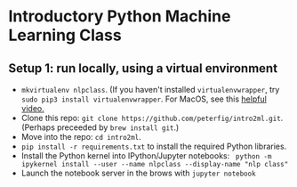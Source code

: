 # Introductory Python Machine Learning Class #

## Setup 1: run locally, using a virtual environment

  * `mkvirtualenv nlpclass`.  (If you haven't installed `virtualenvwrapper`, try `sudo pip3 install virtualenvwrapper`.  For MacOS, see this [helpful video.](https://www.google.com/search?q=install+virtualenvwrapper+mac&oq=install+virtualenvwrapper+mac&aqs=chrome..69i57j0l5.5953j0j7&sourceid=chrome&ie=UTF-8#kpvalbx=1)
  * Clone this repo: `git clone https://github.com/peterfig/intro2ml.git`.  (Perhaps preceeded by `brew install git`.)
  * Move into the repo: `cd intro2ml`.
  * `pip install -r requirements.txt` to install the required Python libraries.
  * Install the Python kernel into IPython/Jupyter notebooks: ` python -m ipykernel install --user --name nlpclass --display-name "nlp class"`
  * Launch the notebook server in the brows with `jupyter notebook`
